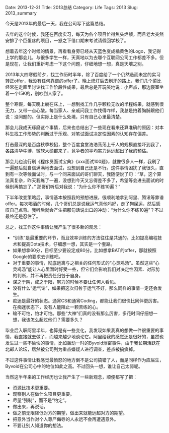 Date: 2013-12-31
Title: 2013总结
Category: Life
Tags: 2013
Slug: 2013_summary

今天是2013年的最后一天，我在公司写下这篇总结。

去年的这个时候，我还在百度实习，每天为各个项目忙得焦头烂额，而且老大突然安排了个巨蛋疼的项目，一怒之下借口期末考试请假回学校了。

想着去年这个时候的情景，再看看身旁已经从天蓝色变成橘黄色的Logo，我记得上学的那会儿，与很多学生一样，天真地以为去哪个互联网公司工作都差不多。但是现在，让我们重新考虑一下这个问题，仔细地想一想，真是天壤之别。

2013年大四寒假前夕，找工作历时半年，除了百度给了一个仍然悬而未定的实习转正offer，我没有任何靠谱的offer了。晚上熄灯后去刷牙的路上，我们几个菜比经常在走廊里讨论找工作阶段性成果，最后总是开玩笑地说：小声点，那边寝室坐着一个15K的，别吵到人家了。

整个寒假，每天晚上躺在床上，一想到找工作几乎颗粒无收的半程结果，就感到很无力，又带一点心酸。每当家人、亲戚问我工作找得咋样，我总是拍着胸脯跟他们说：没问题的。但实际上是什么处境，只有自己心里最清楚。

那会儿我成天琢磨这个事情，后来也总结出了一些现在看来还算准确的原因：对本科生找工作形势的判断过于乐观、对笔试面试决定性因素的认知存在偏差。

打击最深的是百度秋季校招，整个百度食堂浩浩荡荡上千人的规模直接吓到我了，各路清华牛博、微软大硕都来了，竞争者的平均实力远远超出了我的预估。

那会儿也流行刷《程序员面试宝典》《xxx面试100题》，就像很多人一样，我刷了一遍题后就自信满满地去面试，没想到自己还是不行。这件事情困扰了我很久，直到有一次等候面试时，与一个同来面试的哥们聊天，我随便说了句：“草，这个算法真复杂，昨天我练了一遍，没想到今天又忘得差不多了，希望等会进去面试的时候别再搞忘了。” 那哥们听后对我说：“为什么你不练10遍？”
 
下半年改变策略后，事情基本按照我的预想进展，很顺利地拿到阿里、腾讯等靠谱offer。每次喝酒的时候，几个哥们总是说我运气真他吗好，走了狗屎运，然后感叹自己点背。我听后就会产生把那句话说出口的冲动：“为什么你不练10遍”？不过最终还是忍住了。

总之，找工作这件事情让我产生了很多新的观念：
    
* “训练”是最重要的环节，而且效率训练的方法往往是共通的。比如提高编程技术和提高Dota技术，仔细想一想，其实是一个套路。
* 如果想拿60分，目标至少要设定成80分。比如想拿BAT的offer，那就按照Google的要求去训练吧。
* 对于重要的事情，彻底远离与之相关的任何形式的“心灵鸡汤”。虽然这些“心灵鸡汤”能让人心里暂时好受一些，但它们会影响我们对决定性因素、对形势的判断，并不再把责任归咎于自身。
* 谋之于阴，成之于阳，努力的时候不要让任何人看见。
* 没有什么“运气论”，如果把这次归咎于运气不好，那么同样的事情一定还会发生。
* 痴迷是最好的状态。通宵CS和通宵Coding，都能让我们很快比同伴更厉害。在痴迷状态下，没有人能阻止一颗苦练的心。
* 输不可怕，怕才可怕。那些“大神”们真的没有那么厉害，多花时间仔细想一想，我该怎么超过他们？需要多久？

毕业后入职阿里半年，也算是有一些变化，我发现如果我真的想做一件很重要的事情，我直接就去做了，而越来越少地谈论它。阿里给我的感觉还是很好的，虽然也发生过一些不愉快的事情，比如轰动一时的Byvoid泄密事件，由于我长期活跃在北邮人论坛，居然被公司列为重点嫌疑人进行调查，差点被搞疯掉。

不过这件事情让我感觉最愤怒的地方倒不是公司搞错了人，而是同样作为应届生，Byvoid在公司心中的地位如此之高。不过回头一想，谁让自己太弱呢。

当然这半年来的工作经历也让我产生了一些新观念，顺便都写了把：

* 资源比技术更重要。
* 观察别人在做什么项目更重要。
* 尽量“强制”，而不是“约定”。
* 做出来，再说话。
* 做之前无限降低对方的期望，做出来就能远超对方的期望。
* 把意外当作对个人尊严侮辱的人永远不会再遭遇意外。 
* 不要让别人知道你的想法。






